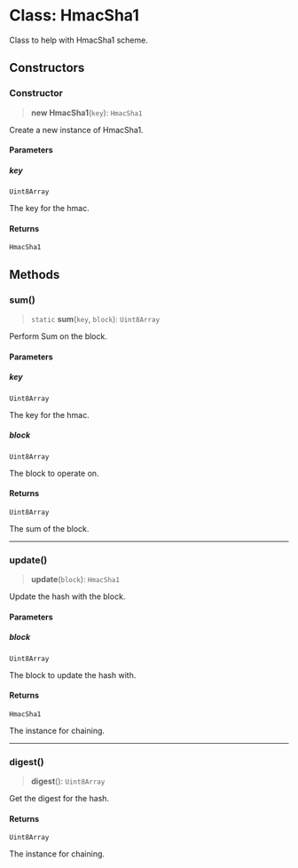 # Class: HmacSha1

Class to help with HmacSha1 scheme.

## Constructors

### Constructor

> **new HmacSha1**(`key`): `HmacSha1`

Create a new instance of HmacSha1.

#### Parameters

##### key

`Uint8Array`

The key for the hmac.

#### Returns

`HmacSha1`

## Methods

### sum()

> `static` **sum**(`key`, `block`): `Uint8Array`

Perform Sum on the block.

#### Parameters

##### key

`Uint8Array`

The key for the hmac.

##### block

`Uint8Array`

The block to operate on.

#### Returns

`Uint8Array`

The sum of the block.

***

### update()

> **update**(`block`): `HmacSha1`

Update the hash with the block.

#### Parameters

##### block

`Uint8Array`

The block to update the hash with.

#### Returns

`HmacSha1`

The instance for chaining.

***

### digest()

> **digest**(): `Uint8Array`

Get the digest for the hash.

#### Returns

`Uint8Array`

The instance for chaining.
